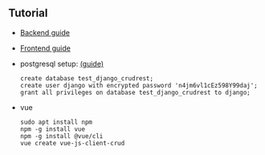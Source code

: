 ## Tutorial

- [Backend guide](https://bezkoder.com/django-postgresql-crud-rest-framework/#Technology)
- [Frontend guide](https://bezkoder.com/vue-js-crud-app/)

- postgresql setup: [(guide)](https://medium.com/coding-blocks/creating-user-database-and-adding-access-on-postgresql-8bfcd2f4a91e)

      create database test_django_crudrest;
      create user django with encrypted password 'n4jm6vl1cEz598Y99daj';
      grant all privileges on database test_django_crudrest to django; 

- vue

      sudo apt install npm
      npm -g install vue
      npm -g install @vue/cli
      vue create vue-js-client-crud
